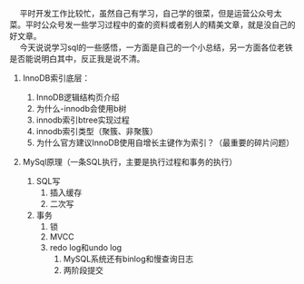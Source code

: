 &emsp; 平时开发工作比较忙，虽然自己有学习，自己学的很菜，但是运营公众号太菜。平时公众号发一些学习过程中的查的资料或者别人的精美文章，就是没自己的好文章。   
&emsp; 今天说说学习sql的一些感悟，一方面是自己的一个小总结，另一方面各位老铁是否能说明白其中，反正我是说不清。  

1. InnoDB索引底层：
    1. InnoDB逻辑结构页介绍  
    2. 为什么-innodb会使用b树
    3. innodb索引btree实现过程
    4. innodb索引类型（聚簇、非聚簇）  
    5. 为什么官方建议InnoDB使用自增长主键作为索引？（最重要的碎片问题）

2. MySql原理（一条SQL执行，主要是执行过程和事务的执行）  
    1. SQL写  
        1. 插入缓存
        2. 二次写
    2. 事务  
        1. 锁
        2. MVCC
        3. redo log和undo log
            1. MySQL系统还有binlog和慢查询日志
            2. 两阶段提交

<!-- 
表中数据很大：
    1. 修改表结构
    2. 删除数据
-->
